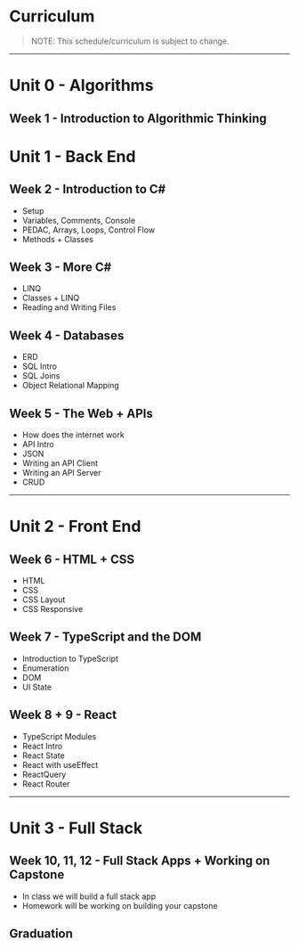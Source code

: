 
# Curriculum

> NOTE: This schedule/curriculum is subject to change.

---

# Unit 0 - Algorithms

## Week 1 - Introduction to Algorithmic Thinking

# Unit 1 - Back End

## Week 2 - Introduction to C#

- Setup
- Variables, Comments, Console
- PEDAC, Arrays, Loops, Control Flow
- Methods + Classes

## Week 3 - More C#

- LINQ
- Classes + LINQ
- Reading and Writing Files

## Week 4 - Databases

- ERD
- SQL Intro
- SQL Joins
- Object Relational Mapping

## Week 5 - The Web + APIs

- How does the internet work
- API Intro
- JSON
- Writing an API Client
- Writing an API Server
- CRUD

---

# Unit 2 - Front End

## Week 6 - HTML + CSS

- HTML
- CSS
- CSS Layout
- CSS Responsive

## Week 7 - TypeScript and the DOM

- Introduction to TypeScript
- Enumeration
- DOM
- UI State

## Week 8 + 9 - React

- TypeScript Modules
- React Intro
- React State
- React with useEffect
- ReactQuery
- React Router

---

# Unit 3 - Full Stack

## Week 10, 11, 12 - Full Stack Apps + Working on Capstone

- In class we will build a full stack app
- Homework will be working on building your capstone

## Graduation

